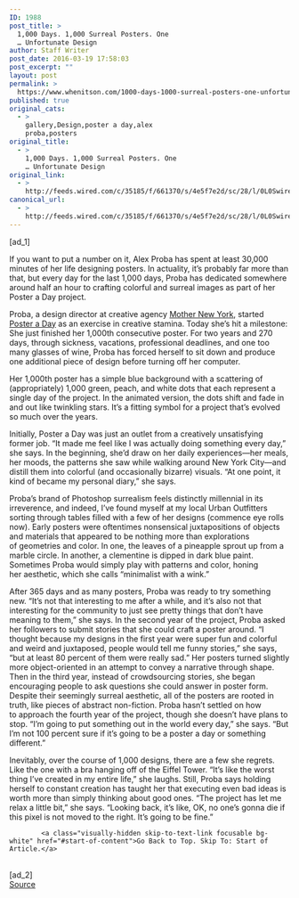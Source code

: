 ```yaml
---
ID: 1988
post_title: >
  1,000 Days. 1,000 Surreal Posters. One
  … Unfortunate Design
author: Staff Writer
post_date: 2016-03-19 17:58:03
post_excerpt: ""
layout: post
permalink: >
  https://www.whenitson.com/1000-days-1000-surreal-posters-one-unfortunate-design/
published: true
original_cats:
  - >
    gallery,Design,poster a day,alex
    proba,posters
original_title:
  - >
    1,000 Days. 1,000 Surreal Posters. One
    … Unfortunate Design
original_link:
  - >
    http://feeds.wired.com/c/35185/f/661370/s/4e5f7e2d/sc/28/l/0L0Swired0N0C20A160C0A30C10A0A0A0Edays0E10A0A0A0Esurreal0Eposters0Eone0Eunfortunate0Edesign0C/story01.htm
canonical_url:
  - >
    http://feeds.wired.com/c/35185/f/661370/s/4e5f7e2d/sc/28/l/0L0Swired0N0C20A160C0A30C10A0A0A0Edays0E10A0A0A0Esurreal0Eposters0Eone0Eunfortunate0Edesign0C/story01.htm
---
```

 [ad_1]
<br><div id="start-of-content"><p>If you want to put a number on it, Alex Proba has spent at least 30,000 minutes of her life designing posters. In actuality, it’s probably far more than that, but every day for the last 1,000 days, Proba has dedicated somewhere around half an hour to crafting colorful and surreal images as part of her Poster a Day project.</p>
<p>Proba, a design director at creative agency <a href="http://www.mothernewyork.com/" target="_blank">Mother New York</a>, started <a href="http://a-poster-a-day.tumblr.com/" target="_blank">Poster a Day</a> as an exercise in creative stamina. Today she’s hit a milestone: She just finished her 1,000th consecutive poster. For two years and 270 days, through sickness, vacations, professional deadlines, and one too many glasses of wine, Proba has forced herself to sit down and produce one additional piece of design before turning off her computer.</p>
<p>Her 1,000th poster has a simple blue background with a scattering of (appropriately) 1,000 green, peach, and white dots that each represent a single day of the project. In the animated version, the dots shift and fade in and out like twinkling stars. It’s a fitting symbol for a project that’s evolved so much over the years.</p>
<p>Initially, Poster a Day was just an outlet from a creatively unsatisfying former job. “It made me feel like I was actually doing something every day,” she says. In the beginning, she’d draw on her daily experiences—her meals, her moods, the patterns she saw while walking around New York City—and distill them into colorful (and occasionally bizarre) visuals. “At one point, it kind of became my personal diary,” she says.</p>
<p>Proba’s brand of Photoshop surrealism feels distinctly millennial in its irreverence, and indeed, I’ve found myself at my local Urban Outfitters sorting through tables filled with a few of her designs (commence eye rolls now). Early posters were oftentimes nonsensical juxtapositions of objects and materials that appeared to be nothing more than explorations of geometries and color. In one, the leaves of a pineapple sprout up from a marble circle. In another, a clementine is dipped in dark blue paint. Sometimes Proba would simply play with patterns and color, honing her aesthetic, which she calls “minimalist with a wink.”</p>
<p>After 365 days and as many posters, Proba was ready to try something new. “It’s not that interesting to me after a while, and it’s also not that interesting for the community to just see pretty things that don’t have meaning to them,” she says. In the second year of the project, Proba asked her followers to submit stories that she could craft a poster around. “I thought because my designs in the first year were super fun and colorful and weird and juxtaposed, people would tell me funny stories,” she says, “but at least 80 percent of them were really sad.” Her posters turned slightly more object-oriented in an attempt to convey a narrative through shape. Then in the third year, instead of crowdsourcing stories, she began encouraging people to ask questions she could answer in poster form. Despite their seemingly surreal aesthetic, all of the posters are rooted in truth, like pieces of abstract non-fiction. Proba hasn’t settled on how to approach the fourth year of the project, though she doesn’t have plans to stop. “I’m going to put something out in the world every day,” she says. “But I’m not 100 percent sure if it’s going to be a poster a day or something different.”</p>
<p>Inevitably, over the course of 1,000 designs, there are a few she regrets. Like the one with a bra hanging off of the Eiffel Tower. “It’s like the worst thing I’ve created in my entire life,” she laughs. Still, Proba says holding herself to constant creation has taught her that executing even bad ideas is worth more than simply thinking about good ones. “The project has let me relax a little bit,” she says. “Looking back, it’s like, OK, no one’s gonna die if this pixel is not moved to the right. It’s going to be fine.”</p>

			<a class="visually-hidden skip-to-text-link focusable bg-white" href="#start-of-content">Go Back to Top. Skip To: Start of Article.</a>

			
</div>
<br>[ad_2]
<br><a href="http://feeds.wired.com/c/35185/f/661370/s/4e5f7e2d/sc/28/l/0L0Swired0N0C20A160C0A30C10A0A0A0Edays0E10A0A0A0Esurreal0Eposters0Eone0Eunfortunate0Edesign0C/story01.htm">Source </a>